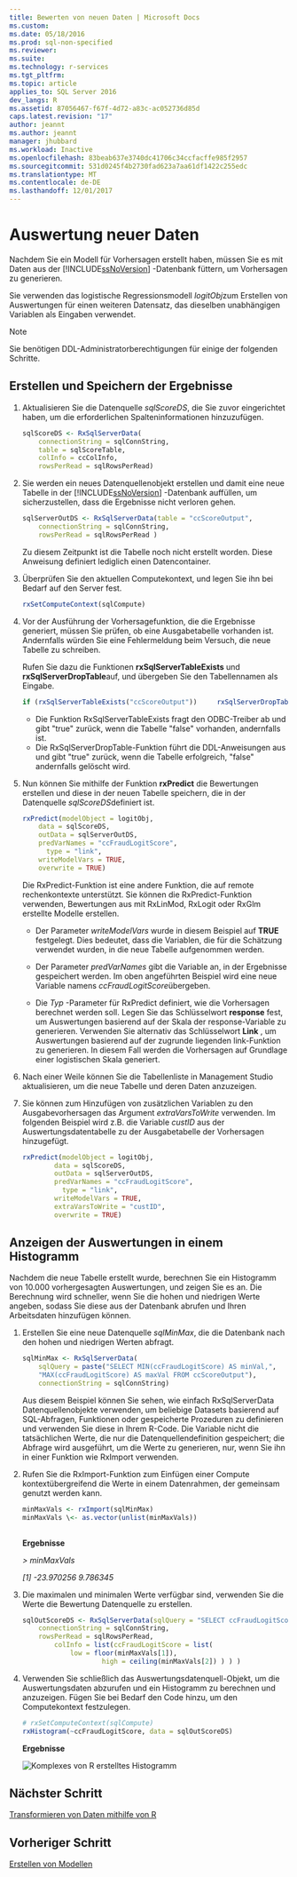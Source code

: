 ```yaml
---
title: Bewerten von neuen Daten | Microsoft Docs
ms.custom: 
ms.date: 05/18/2016
ms.prod: sql-non-specified
ms.reviewer: 
ms.suite: 
ms.technology: r-services
ms.tgt_pltfrm: 
ms.topic: article
applies_to: SQL Server 2016
dev_langs: R
ms.assetid: 87056467-f67f-4d72-a83c-ac052736d85d
caps.latest.revision: "17"
author: jeannt
ms.author: jeannt
manager: jhubbard
ms.workload: Inactive
ms.openlocfilehash: 83beab637e3740dc41706c34ccfacffe985f2957
ms.sourcegitcommit: 531d0245f4b2730fad623a7aa61df1422c255edc
ms.translationtype: MT
ms.contentlocale: de-DE
ms.lasthandoff: 12/01/2017
---
```

# <a name="score-new-data"></a>Auswertung neuer Daten

Nachdem Sie ein Modell für Vorhersagen erstellt haben, müssen Sie es mit Daten aus der [!INCLUDE[ssNoVersion](../../includes/ssnoversion-md.md)] -Datenbank füttern, um Vorhersagen zu generieren.

Sie verwenden das logistische Regressionsmodell *logitObj*zum Erstellen von Auswertungen für einen weiteren Datensatz, das dieselben unabhängigen Variablen als Eingaben verwendet.

> [!NOTE]
> Sie benötigen DDL-Administratorberechtigungen für einige der folgenden Schritte.

## <a name="generate-and-save-scores"></a>Erstellen und Speichern der Ergebnisse
  
1. Aktualisieren Sie die Datenquelle *sqlScoreDS*, die Sie zuvor eingerichtet haben, um die erforderlichen Spalteninformationen hinzuzufügen.
  
    ```R
    sqlScoreDS <- RxSqlServerData(
        connectionString = sqlConnString,
        table = sqlScoreTable,
        colInfo = ccColInfo,
        rowsPerRead = sqlRowsPerRead)
    ```
  
2. Sie werden ein neues Datenquellenobjekt erstellen und damit eine neue Tabelle in der [!INCLUDE[ssNoVersion](../../includes/ssnoversion-md.md)] -Datenbank auffüllen, um sicherzustellen, dass die Ergebnisse nicht verloren gehen.
  
    ```R
    sqlServerOutDS <- RxSqlServerData(table = "ccScoreOutput",
        connectionString = sqlConnString,
        rowsPerRead = sqlRowsPerRead )
    ```
     Zu diesem Zeitpunkt ist die Tabelle noch nicht erstellt worden. Diese Anweisung definiert lediglich einen Datencontainer.
     
3. Überprüfen Sie den aktuellen Computekontext, und legen Sie ihn bei Bedarf auf den Server fest.
  
    ```R
    rxSetComputeContext(sqlCompute)
    ```
  
4. Vor der Ausführung der Vorhersagefunktion, die die Ergebnisse generiert, müssen Sie prüfen, ob eine Ausgabetabelle vorhanden ist. Andernfalls würden Sie eine Fehlermeldung beim Versuch, die neue Tabelle zu schreiben.
  
    Rufen Sie dazu die Funktionen **rxSqlServerTableExists** und **rxSqlServerDropTable**auf, und übergeben Sie den Tabellennamen als Eingabe.
  
    ```R
    if (rxSqlServerTableExists("ccScoreOutput"))     rxSqlServerDropTable("ccScoreOutput")
    ```
  
    -  Die Funktion RxSqlServerTableExists fragt den ODBC-Treiber ab und gibt "true" zurück, wenn die Tabelle "false" vorhanden, andernfalls ist.
    -  Die RxSqlServerDropTable-Funktion führt die DDL-Anweisungen aus und gibt "true" zurück, wenn die Tabelle erfolgreich, "false" andernfalls gelöscht wird.
  
5. Nun können Sie mithilfe der Funktion **rxPredict** die Bewertungen erstellen und diese in der neuen Tabelle speichern, die in der Datenquelle *sqlScoreDS*definiert ist.
  
    ```R
    rxPredict(modelObject = logitObj,
        data = sqlScoreDS,
        outData = sqlServerOutDS,
        predVarNames = "ccFraudLogitScore",
          type = "link",
        writeModelVars = TRUE,
        overwrite = TRUE)
    ```
  
    Die RxPredict-Funktion ist eine andere Funktion, die auf remote rechenkontexte unterstützt. Sie können die RxPredict-Funktion verwenden, Bewertungen aus mit RxLinMod, RxLogit oder RxGlm erstellte Modelle erstellen.
  
    - Der Parameter *writeModelVars* wurde in diesem Beispiel auf **TRUE** festgelegt. Dies bedeutet, dass die Variablen, die für die Schätzung verwendet wurden, in die neue Tabelle aufgenommen werden.
  
    - Der Parameter *predVarNames* gibt die Variable an, in der Ergebnisse gespeichert werden. Im oben angeführten Beispiel wird eine neue Variable namens *ccFraudLogitScore*übergeben.
  
    - Die *Typ* -Parameter für RxPredict definiert, wie die Vorhersagen berechnet werden soll. Legen Sie das Schlüsselwort **response** fest, um Auswertungen basierend auf der Skala der response-Variable zu generieren. Verwenden Sie alternativ das Schlüsselwort **Link** , um Auswertungen basierend auf der zugrunde liegenden link-Funktion zu generieren. In diesem Fall werden die Vorhersagen auf Grundlage einer logistischen Skala generiert.

6. Nach einer Weile können Sie die Tabellenliste in Management Studio aktualisieren, um die neue Tabelle und deren Daten anzuzeigen.

7. Sie können zum Hinzufügen von zusätzlichen Variablen zu den Ausgabevorhersagen das Argument *extraVarsToWrite* verwenden.  Im folgenden Beispiel wird z.B. die Variable *custID* aus der Auswertungsdatentabelle zu der Ausgabetabelle der Vorhersagen hinzugefügt.
  
    ```R
    rxPredict(modelObject = logitObj,
            data = sqlScoreDS,
            outData = sqlServerOutDS,
            predVarNames = "ccFraudLogitScore",
              type = "link",
            writeModelVars = TRUE,
            extraVarsToWrite = "custID",
            overwrite = TRUE)
    ```

## <a name="display-scores-in-a-histogram"></a>Anzeigen der Auswertungen in einem Histogramm

Nachdem die neue Tabelle erstellt wurde, berechnen Sie ein Histogramm von 10.000 vorhergesagten Auswertungen, und zeigen Sie es an. Die Berechnung wird schneller, wenn Sie die hohen und niedrigen Werte angeben, sodass Sie diese aus der Datenbank abrufen und Ihren Arbeitsdaten hinzufügen können.

1. Erstellen Sie eine neue Datenquelle *sqlMinMax*, die die Datenbank nach den hohen und niedrigen Werten abfragt.
  
    ```R
    sqlMinMax <- RxSqlServerData(
        sqlQuery = paste("SELECT MIN(ccFraudLogitScore) AS minVal,",
        "MAX(ccFraudLogitScore) AS maxVal FROM ccScoreOutput"),
        connectionString = sqlConnString)
    ```

     Aus diesem Beispiel können Sie sehen, wie einfach RxSqlServerData Datenquellenobjekte verwenden, um beliebige Datasets basierend auf SQL-Abfragen, Funktionen oder gespeicherte Prozeduren zu definieren und verwenden Sie diese in Ihrem R-Code. Die Variable nicht die tatsächlichen Werte, die nur die Datenquellendefinition gespeichert; die Abfrage wird ausgeführt, um die Werte zu generieren, nur, wenn Sie ihn in einer Funktion wie RxImport verwenden.
      
2. Rufen Sie die RxImport-Funktion zum Einfügen einer Compute kontextübergreifend die Werte in einem Datenrahmen, der gemeinsam genutzt werden kann.
  
    ```R
    minMaxVals <- rxImport(sqlMinMax)
    minMaxVals \<- as.vector(unlist(minMaxVals))
  
    ```
     **Ergebnisse**
     
     *> minMaxVals*
     
     *[1] -23.970256   9.786345*
  
3. Die maximalen und minimalen Werte verfügbar sind, verwenden Sie die Werte die Bewertung Datenquelle zu erstellen.
  
    ```R
    sqlOutScoreDS <- RxSqlServerData(sqlQuery = "SELECT ccFraudLogitScore FROM ccScoreOutput",
        connectionString = sqlConnString,
        rowsPerRead = sqlRowsPerRead,
            colInfo = list(ccFraudLogitScore = list(
                low = floor(minMaxVals[1]),
                        high = ceiling(minMaxVals[2]) ) ) )
    ```

4. Verwenden Sie schließlich das Auswertungsdatenquell-Objekt, um die Auswertungsdaten abzurufen und ein Histogramm zu berechnen und anzuzeigen. Fügen Sie bei Bedarf den Code hinzu, um den Computekontext festzulegen.
  
    ```R
    # rxSetComputeContext(sqlCompute)
    rxHistogram(~ccFraudLogitScore, data = sqlOutScoreDS)
    ```
  
    **Ergebnisse**
  
    ![Komplexes von R erstelltes Histogramm](media/rsql-sue-complex-histogram.png "complex histogram created by R")
  
## <a name="next-step"></a>Nächster Schritt

[Transformieren von Daten mithilfe von R](../../advanced-analytics/tutorials/deepdive-transform-data-using-r.md)

## <a name="previous-step"></a>Vorheriger Schritt

[Erstellen von Modellen](../../advanced-analytics/tutorials/deepdive-create-models.md)


